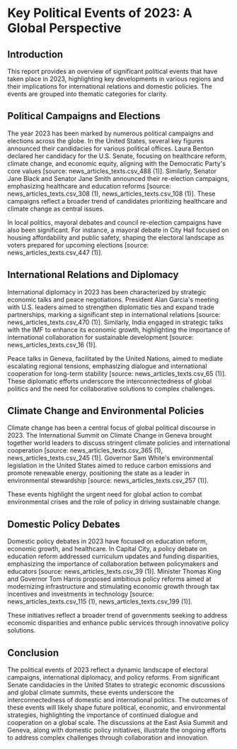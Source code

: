 # Key Political Events of 2023: A Global Perspective

## Introduction

This report provides an overview of significant political events that have taken place in 2023, highlighting key developments in various regions and their implications for international relations and domestic policies. The events are grouped into thematic categories for clarity.

## Political Campaigns and Elections

The year 2023 has been marked by numerous political campaigns and elections across the globe. In the United States, several key figures announced their candidacies for various political offices. Laura Benton declared her candidacy for the U.S. Senate, focusing on healthcare reform, climate change, and economic equity, aligning with the Democratic Party's core values [source: news_articles_texts.csv_488 (1)]. Similarly, Senator Jane Black and Senator Jane Smith announced their re-election campaigns, emphasizing healthcare and education reforms [source: news_articles_texts.csv_308 (1), news_articles_texts.csv_108 (1)]. These campaigns reflect a broader trend of candidates prioritizing healthcare and climate change as central issues.

In local politics, mayoral debates and council re-election campaigns have also been significant. For instance, a mayoral debate in City Hall focused on housing affordability and public safety, shaping the electoral landscape as voters prepared for upcoming elections [source: news_articles_texts.csv_447 (1)].

## International Relations and Diplomacy

International diplomacy in 2023 has been characterized by strategic economic talks and peace negotiations. President Alan Garcia's meeting with U.S. leaders aimed to strengthen diplomatic ties and expand trade partnerships, marking a significant step in international relations [source: news_articles_texts.csv_470 (1)]. Similarly, India engaged in strategic talks with the IMF to enhance its economic growth, highlighting the importance of international collaboration for sustainable development [source: news_articles_texts.csv_16 (1)].

Peace talks in Geneva, facilitated by the United Nations, aimed to mediate escalating regional tensions, emphasizing dialogue and international cooperation for long-term stability [source: news_articles_texts.csv_65 (1)]. These diplomatic efforts underscore the interconnectedness of global politics and the need for collaborative solutions to complex challenges.

## Climate Change and Environmental Policies

Climate change has been a central focus of global political discourse in 2023. The International Summit on Climate Change in Geneva brought together world leaders to discuss stringent climate policies and international cooperation [source: news_articles_texts.csv_365 (1), news_articles_texts.csv_245 (1)]. Governor Sam White's environmental legislation in the United States aimed to reduce carbon emissions and promote renewable energy, positioning the state as a leader in environmental stewardship [source: news_articles_texts.csv_257 (1)].

These events highlight the urgent need for global action to combat environmental crises and the role of policy in driving sustainable change.

## Domestic Policy Debates

Domestic policy debates in 2023 have focused on education reform, economic growth, and healthcare. In Capital City, a policy debate on education reform addressed curriculum updates and funding disparities, emphasizing the importance of collaboration between policymakers and educators [source: news_articles_texts.csv_39 (1)]. Minister Thomas King and Governor Tom Harris proposed ambitious policy reforms aimed at modernizing infrastructure and stimulating economic growth through tax incentives and investments in technology [source: news_articles_texts.csv_115 (1), news_articles_texts.csv_199 (1)].

These initiatives reflect a broader trend of governments seeking to address economic disparities and enhance public services through innovative policy solutions.

## Conclusion

The political events of 2023 reflect a dynamic landscape of electoral campaigns, international diplomacy, and policy reforms. From significant Senate candidacies in the United States to strategic economic discussions and global climate summits, these events underscore the interconnectedness of domestic and international politics. The outcomes of these events will likely shape future political, economic, and environmental strategies, highlighting the importance of continued dialogue and cooperation on a global scale. The discussions at the East Asia Summit and Geneva, along with domestic policy initiatives, illustrate the ongoing efforts to address complex challenges through collaboration and innovation.